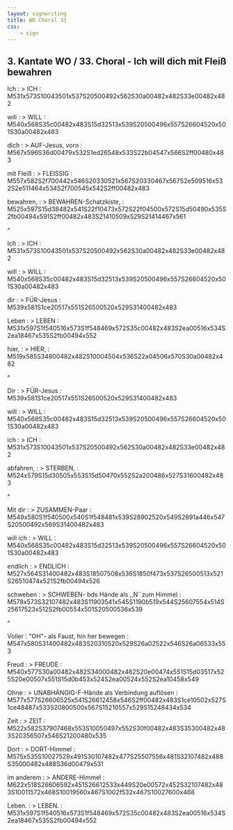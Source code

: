 ```yaml
---
layout: signwriting
title: WO Choral 33
css:
    - sign
---
```


<!--
https://www.signbank.org/signpuddle2.0/searchword.php
https://www.sutton-signwriting.io/signmaker
-->

## 3. Kantate WO / 33. Choral - Ich will dich mit Fleiß bewahren

Ich
: > ICH
: M531x573S10043501x537S20500492x562S30a00482x482S33e00482x482

will
: > WILL
: M540x568S35c00482x483S15d32513x539S20500496x557S26604520x501S30a00482x483

dich
: > AUF-Jesus, vorn
: M567x596S36d00479x532S1ed26548x533S22b04547x566S2ff00480x483

mit Fleiß
: > FLEISSIG
: M557x582S2f700442x546S20330521x567S20330467x567S2e509516x532S2e511464x534S2f700545x542S2ff00482x483

bewahren,
: > BEWAHREN-Schatzkiste,
: M525x597S15d38482x541S22f10473x572S22f04500x572S15d50490x535S2fb00494x591S2ff00482x483S21410509x529S21414467x561

^

Ich
: > ICH
: M531x573S10043501x537S20500492x562S30a00482x482S33e00482x482

will
: > WILL
: M540x568S35c00482x483S15d32513x539S20500496x557S26604520x501S30a00482x483

dir
: > FÜR-Jesus
: M539x581S1ce20517x551S26500520x529S31400482x483

Leben
: > LEBEN
: M531x597S1f540516x573S1f548469x572S35c00482x483S2ea00516x534S2ea18467x535S2fb00494x552

hier,
: > HIER,
: M519x585S34800482x482S10004504x536S22a04506x570S30a00482x482

^

Dir
: > FÜR-Jesus
: M539x581S1ce20517x551S26500520x529S31400482x483

will
: > WILL
: M540x568S35c00482x483S15d32513x539S20500496x557S26604520x501S30a00482x483

ich
: > ICH
: M531x573S10043501x537S20500492x562S30a00482x482S33e00482x482

abfahren,
: > STERBEN,
: M524x579S15d30505x553S15d50470x552S2a200486x527S31600482x483

^

Mit dir
: > ZUSAMMEN-Paar
: M549x580S1f540500x540S1f548481x539S28902520x549S2891a446x547S20500492x569S31400482x483

will ich
: > WILL
: M540x568S35c00482x483S15d32513x539S20500496x557S26604520x501S30a00482x483

endlich
: > ENDLICH
: M527x564S31400482x483S18507508x536S1850f473x537S26500513x521S26510474x521S2fb00494x526

schweben
: > SCHWEBEN- bds Hände als ,,N``zum Himmel
: M578x573S32107482x483S11903541x545S1190b519x544S25607554x514S25617523x512S2fb00554x501S20500536x539

^

Voller
: "OH"- als Faust, hin her bewegen
: M547x580S31400482x483S20310520x529S26a02522x546S26a06533x553

Freud
: > FREUDE
: M540x577S30a00482x482S34000482x482S20e00474x551S15d03517x525S20e00507x551S15d0b453x524S2ea00524x552S2ea10458x549

Ohne
: > UNABHÄNGIG-F-Hände als Verbindung auflösen
: M577x577S26606525x541S26612458x546S2ff00482x483S1ce10502x527S1ce48487x533S20800500x567S15210557x529S15248434x534

Zeit
: > ZEIT
: M522x582S37907468x553S10050497x552S30f00482x483S35300482x483S20356507x546S21200480x535

Dort
: > DORT-Himmel
: M575x535S10027529x491S30107482x477S25507556x481S32107482x488S35000482x488S36d00479x531

im anderem
: > ANDERE-Himmel
: M622x518S26606592x451S26612533x449S20e00572x452S32107482x483S10011572x468S10019560x467S1002f532x467S10027600x468

Leben.
: > LEBEN.
: M531x597S1f540516x573S1f548469x572S35c00482x483S2ea00516x534S2ea18467x535S2fb00494x552